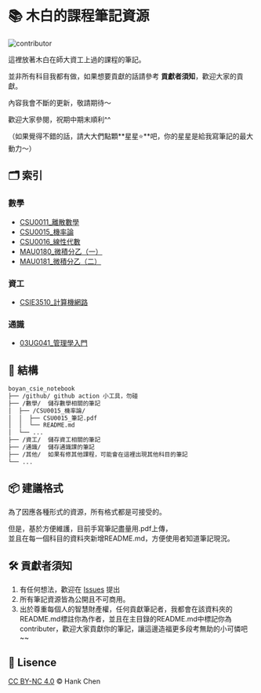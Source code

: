 # 📚 木白的課程筆記資源  
![contributor](https://img.shields.io/github/contributors/boyan1001/boyan_csie_notebook?style=for-the-badge)


這裡放著木白在師大資工上過的課程的筆記。  
  
並非所有科目我都有做，如果想要貢獻的話請參考 **貢獻者須知**，歡迎大家的貢獻。  

內容我會不斷的更新，敬請期待～  
  
歡迎大家參閱，祝期中期末順利^^  

（如果覺得不錯的話，請大大們點顆**星星⭐**吧，你的星星是給我寫筆記的最大動力～）　　

## 🗂️ 索引

<!-- [INDEX START] -->
### 數學    
- [CSU0011_離散數學](./數學/CSU0011_離散數學/)  
- [CSU0015_機率論](./數學/CSU0015_機率論/)  
- [CSU0016_線性代數](./數學/CSU0016_線性代數/)  
- [MAU0180_微積分乙（一）](./數學/MAU0180_微積分乙（一）/)  
- [MAU0181_微積分乙（二）](./數學/MAU0181_微積分乙（二）/)  
### 資工  
- [CSIE3510_計算機網路](./資工/CSIE3510_計算機網路/)  
### 通識  
- [03UG041_管理學入門](./通識/03UG041_管理學入門/)  

<!-- [INDEX END] -->

## 🧱 結構

```sh
boyan_csie_notebook
├── /github/ github action 小工具，勿碰
├── /數學/  儲存數學相關的筆記
│  ├── /CSU0015_機率論/
│  │  ├── CSU0015_筆記.pdf  
│  │  └── README.md
│  └── ...
├── /資工/  儲存資工相關的筆記
├── /通識/  儲存通識課的筆記
├── /其他/  如果有修其他課程，可能會在這裡出現其他科目的筆記
└── ...
```

## 📦 建議格式

為了因應各種形式的資源，所有格式都是可接受的。  
  
但是，基於方便維護，目前手寫筆記盡量用.pdf上傳，  
並且在每一個科目的資料夾新增README.md，方便使用者知道筆記現況。

## 🛠️ 貢獻者須知  

1. 有任何想法，歡迎在 [Issues](https://github.com/boyan1001/boyan_csie_notebook/issues) 提出
2. 所有筆記資源皆為公開且不可商用。
3. 出於尊重每個人的智慧財產權，任何貢獻筆記者，我都會在該資料夾的README.md標註你為作者，並且在主目錄的README.md中標記你為contributer，歡迎大家貢獻你的筆記，讓這邊造福更多段考無助的小可憐吧~~  

## 🪪 Lisence  
[CC BY-NC 4.0](LICENSE.md) © Hank Chen  
